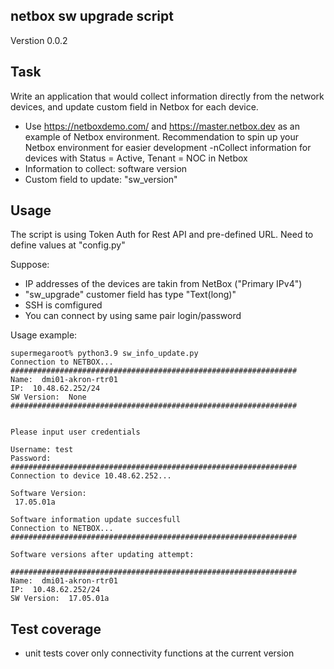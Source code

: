 ## netbox sw upgrade script 
Verstion 0.0.2

## Task

Write an application that would collect information directly from the network devices, and update custom field in Netbox for each device.

- Use https://netboxdemo.com/ and https://master.netbox.dev as an example of Netbox environment. Recommendation to spin up your Netbox environment for easier development
-nCollect information for devices with Status = Active, Tenant = NOC in Netbox
- Information to collect: software version
- Custom field to update: "sw_version"

## Usage

The script is using Token Auth for Rest API and pre-defined URL.
Need to define values at "config.py"

Suppose: 
- IP addresses of the devices are takin from NetBox ("Primary IPv4")
- "sw_upgrade" customer field has type "Text(long)"
- SSH is comfigured
- You can connect by using same pair login/password

Usage example: 
```
supermegaroot% python3.9 sw_info_update.py
Connection to NETBOX...
################################################################ 
Name:  dmi01-akron-rtr01 
IP:  10.48.62.252/24 
SW Version:  None
################################################################


Please input user credentials

Username: test
Password: 
################################################################
Connection to device 10.48.62.252...

Software Version:
 17.05.01a

Software information update succesfull
Connection to NETBOX...
################################################################

Software versions after updating attempt:

################################################################ 
Name:  dmi01-akron-rtr01 
IP:  10.48.62.252/24 
SW Version:  17.05.01a
```

## Test coverage
- unit tests cover only connectivity functions at the current version
